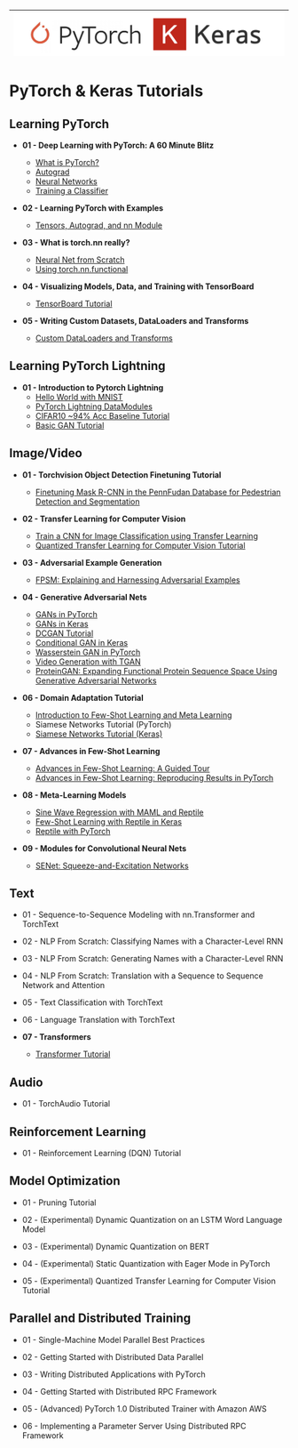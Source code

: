 |![image](https://github.com/Andrew-Ng-s-number-one-fan/PyTorch-Keras/blob/master/pytorch-keras.png)|
|---|

# PyTorch & Keras Tutorials


## Learning PyTorch

- <b>01 - Deep Learning with PyTorch: A 60 Minute Blitz</b><br>
  - [What is PyTorch?](https://github.com/Andrew-Ng-s-number-one-fan/PyTorch-Keras/blob/master/Notebooks/Foundations/dl_with_pytorch_60_min_biltz/01_what_is_pytorch.ipynb)
  - [Autograd](https://github.com/Andrew-Ng-s-number-one-fan/PyTorch-Keras/blob/master/Notebooks/Foundations/dl_with_pytorch_60_min_biltz/02_autograd.ipynb)
  - [Neural Networks](https://github.com/Andrew-Ng-s-number-one-fan/PyTorch-Keras/blob/master/Notebooks/Foundations/dl_with_pytorch_60_min_biltz/03_neural_nets.ipynb)
  - [Training a Classifier](https://github.com/Andrew-Ng-s-number-one-fan/PyTorch-Keras/blob/master/Notebooks/Foundations/dl_with_pytorch_60_min_biltz/04_training_classifiers.ipynb)

- <b>02 - Learning PyTorch with Examples</b><br>
  - [Tensors, Autograd, and nn Module](https://github.com/Andrew-Ng-s-number-one-fan/PyTorch-Keras/blob/master/Notebooks/Foundations/learning_pytorch_with_examples/learn_learning_pytorch_with_examples.ipynb)

- <b>03 - What is torch.nn really?</b><br>
  - [Neural Net from Scratch](https://github.com/Andrew-Ng-s-number-one-fan/PyTorch-Tutorials/blob/master/Notebooks/Foundations/what_is_torch_nn/01_neural_nets_from_scratch.ipynb)
  - [Using torch.nn.functional](https://github.com/Andrew-Ng-s-number-one-fan/PyTorch-Tutorials/blob/master/Notebooks/Foundations/what_is_torch_nn/02_torch_nn_functional.ipynb)

- <b>04 - Visualizing Models, Data, and Training with TensorBoard</b><br>
  - [TensorBoard Tutorial](https://github.com/Andrew-Ng-s-number-one-fan/PyTorch-Keras/blob/master/Notebooks/Foundations/visualizing_tensorboard/tensorboard.ipynb)

- <b>05 - Writing Custom Datasets, DataLoaders and Transforms</b><br>
  - [Custom DataLoaders and Transforms](https://github.com/Andrew-Ng-s-number-one-fan/PyTorch-Keras/blob/master/Notebooks/Foundations/custom_datasets_dataloaders_transforms/custom_dataset_dataloader_transform.ipynb)


## Learning PyTorch Lightning
- <b>01 - Introduction to Pytorch Lightning</b><br>
  - [Hello World with MNIST](https://github.com/Andrew-Ng-s-number-one-fan/PyTorch-Keras/blob/master/Notebooks/PyTorch_Lightning/mnist-hello-world.ipynb)
  - [PyTorch Lightning DataModules](https://github.com/Andrew-Ng-s-number-one-fan/PyTorch-Keras/blob/master/Notebooks/PyTorch_Lightning/data-modules.ipynb)
  - [CIFAR10 ~94% Acc Baseline Tutorial](https://github.com/Andrew-Ng-s-number-one-fan/PyTorch-Keras/blob/master/Notebooks/PyTorch_Lightning/cifar10-baseline.ipynb)
  - [Basic GAN Tutorial](https://github.com/Andrew-Ng-s-number-one-fan/PyTorch-Keras/blob/master/Notebooks/PyTorch_Lightning/basic-gan.ipynb)

## Image/Video

- <b>01 - Torchvision Object Detection Finetuning Tutorial</b><br>
  - [Finetuning Mask R-CNN in the PennFudan Database for Pedestrian Detection and Segmentation](https://github.com/Andrew-Ng-s-number-one-fan/PyTorch-Tutorials/blob/master/Notebooks/Images/torchvision_object_detection_finetuning/image_torchvision_object_detection_finetuning.ipynb)

- <b>02 - Transfer Learning for Computer Vision</b><br>
  - [Train a CNN for Image Classification using Transfer Learning](https://github.com/Andrew-Ng-s-number-one-fan/PyTorch-Keras/blob/master/Notebooks/Images/transfer_learning_for_cv/train_a_cnn_for_image_classification/transfer_learning_for_computer_vision_tutorial.ipynb)
  - [Quantized Transfer Learning for Computer Vision Tutorial](https://github.com/Andrew-Ng-s-number-one-fan/PyTorch-Keras/blob/master/Notebooks/Images/transfer_learning_for_cv/quantized_transfer_learning/quantized_transfer_learning_for_computer_vision_tutorial.ipynb)

- <b>03 - Adversarial Example Generation</b><br>
  - [FPSM: Explaining and Harnessing Adversarial Examples](https://github.com/Andrew-Ng-s-number-one-fan/PyTorch-Keras/blob/master/Notebooks/Images/adversarial_example_generation/adversarial_example_generation.ipynb)

- <b>04 - Generative Adversarial Nets</b><br>
  - [GANs in PyTorch](https://github.com/Andrew-Ng-s-number-one-fan/PyTorch-Keras/blob/master/Notebooks/Images/generative_adversarial_nets/gan_in_pytorch.ipynb)
  - [GANs in Keras](https://github.com/Andrew-Ng-s-number-one-fan/PyTorch-Keras/blob/master/Notebooks/Images/generative_adversarial_nets/gan_in_keras.ipynb)
  - [DCGAN Tutorial]()
  - [Conditional GAN in Keras](https://github.com/Andrew-Ng-s-number-one-fan/PyTorch-Keras/blob/master/Notebooks/Images/generative_adversarial_nets/conditional_gan_in_keras.ipynb)
  - [Wasserstein GAN in PyTorch](https://github.com/Andrew-Ng-s-number-one-fan/PyTorch-Keras/blob/master/Notebooks/Images/generative_adversarial_nets/wgan_in_pytorch.ipynb)
  - [Video Generation with TGAN](https://github.com/Andrew-Ng-s-number-one-fan/PyTorch-Keras/blob/master/Notebooks/Videos/video_generation_with_TGAN.ipynb)
  - [ProteinGAN: Expanding Functional Protein Sequence Space Using Generative Adversarial Networks](https://github.com/Andrew-Ng-s-number-one-fan/PyTorch-Keras/blob/master/Notebooks/Images/generative_adversarial_nets/protein_gan.ipynb)

- <b>06 - Domain Adaptation Tutorial</b><br>
  - [Introduction to Few-Shot Learning and Meta Learning](https://github.com/Andrew-Ng-s-number-one-fan/PyTorch-Keras/blob/master/Notebooks/Images/domain_adaptation/intro_few_shot_meta_learning/intro_few_shot_meta_learning.ipynb)
  - Siamese Networks Tutorial (PyTorch)
  - [Siamese Networks Tutorial (Keras)](https://github.com/Andrew-Ng-s-number-one-fan/PyTorch-Tutorials/blob/master/Notebooks/Images/domain_adaptation/siamese_net_tutorial/keras_siamese_net.ipynb)
  
- <b>07 - Advances in Few-Shot Learning</b><br>
  - [Advances in Few-Shot Learning: A Guided Tour](https://github.com/Andrew-Ng-s-number-one-fan/PyTorch-Keras/blob/master/Notebooks/Images/advanced_fsl/advanced_in_fsl_guided_tour.ipynb)
  - [Advances in Few-Shot Learning: Reproducing Results in PyTorch](https://github.com/Andrew-Ng-s-number-one-fan/PyTorch-Keras/blob/master/Notebooks/Images/advanced_fsl/advanced_in_fsl_reproduceable_results.ipynb)
 
- <b>08 - Meta-Learning Models</b><br>
  - [Sine Wave Regression with MAML and Reptile](https://github.com/Andrew-Ng-s-number-one-fan/PyTorch-Keras/blob/master/Notebooks/Images/meta_learning_models/sine_wave_regression_maml_reptile/sine_wave_regression_with_maml_and_reptile.ipynb)
  - [Few-Shot Learning with Reptile in Keras](https://github.com/Andrew-Ng-s-number-one-fan/PyTorch-Keras/blob/master/Notebooks/Images/meta_learning_models/few_shot_learning_reptile_keras/few_shot_reptile_keras.ipynb)
  - [Reptile with PyTorch](https://github.com/Andrew-Ng-s-number-one-fan/PyTorch-Keras/blob/master/Notebooks/Images/meta_learning_models/reptile_pytorch_implementation/reptile_pytorch.ipynb)
  
- <b>09 - Modules for Convolutional Neural Nets</b><br>
  - [SENet: Squeeze-and-Excitation Networks](https://github.com/Andrew-Ng-s-number-one-fan/PyTorch-Keras/blob/master/Notebooks/Images/modules_for_cnns/senet/senet.ipynb)


## Text

- 01 - Sequence-to-Sequence Modeling with nn.Transformer and TorchText

- 02 - NLP From Scratch: Classifying Names with a Character-Level RNN

- 03 - NLP From Scratch: Generating Names with a Character-Level RNN

- 04 - NLP From Scratch: Translation with a Sequence to Sequence Network and Attention

- 05 - Text Classification with TorchText

- 06 - Language Translation with TorchText

- <b>07 - Transformers</b><br>
  - [Transformer Tutorial](https://github.com/Andrew-Ng-s-number-one-fan/PyTorch-Keras/blob/master/Notebooks/Texts/transformer_tutorial/transformer.ipynb)


## Audio

- 01 - TorchAudio Tutorial


## Reinforcement Learning

- 01 - Reinforcement Learning (DQN) Tutorial


## Model Optimization

- 01 - Pruning Tutorial

- 02 - (Experimental) Dynamic Quantization on an LSTM Word Language Model

- 03 - (Experimental) Dynamic Quantization on BERT

- 04 - (Experimental) Static Quantization with Eager Mode in PyTorch

- 05 - (Experimental) Quantized Transfer Learning for Computer Vision Tutorial


## Parallel and Distributed Training

- 01 - Single-Machine Model Parallel Best Practices

- 02 - Getting Started with Distributed Data Parallel

- 03 - Writing Distributed Applications with PyTorch

- 04 - Getting Started with Distributed RPC Framework

- 05 - (Advanced) PyTorch 1.0 Distributed Trainer with Amazon AWS

- 06 - Implementing a Parameter Server Using Distributed RPC Framework




